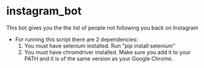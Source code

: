 # instagram_bot
This bot gives you the the list of people not following you back on Instagram

* For running this script there are 2 dependencies:
  1. You must have selenium installed. Run "pip install selenium"
  2. You must have chromdriver installed. Make sure you add it to your PATH and it is of the same version as your Google Chrome. 
